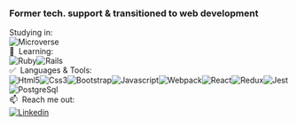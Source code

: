 
### Former tech. support & transitioned to web development

Studying in:  
![Microverse](https://img.shields.io/badge/Microverse-blueviolet?style=for-the-badge&logo=appveyor)\
:triangular_ruler: &nbsp;Learning:   
![Ruby](https://img.shields.io/badge/Ruby-CC342D?style=for-the-badge&logo=ruby&logoColor=white)![Rails](https://img.shields.io/badge/Ruby_on_Rails-CC0000?style=for-the-badge&logo=ruby-on-rails&logoColor=white)\
:white_check_mark: &nbsp;Languages & Tools:  
![Html5](https://img.shields.io/badge/HTML5-E34F26?style=for-the-badge&logo=html5&logoColor=white)![Css3](https://img.shields.io/badge/CSS-239120?&style=for-the-badge&logo=css3&logoColor=white)![Bootstrap](https://img.shields.io/badge/Bootstrap-563D7C?style=for-the-badge&logo=bootstrap&logoColor=white)![Javascript](https://img.shields.io/badge/JavaScript-F7DF1E?style=for-the-badge&logo=javascript&logoColor=black)![Webpack](https://img.shields.io/badge/Webpack-8DD6F9?style=for-the-badge&logo=Webpack&logoColor=white)![React](https://img.shields.io/badge/React-20232A?style=for-the-badge&logo=react&logoColor=61DAFB)![Redux](https://img.shields.io/badge/Redux-593D88?style=for-the-badge&logo=redux&logoColor=white)![Jest](https://img.shields.io/badge/Jest-C21325?style=for-the-badge&logo=jest&logoColor=white)![PostgreSql](https://img.shields.io/badge/PostgreSQL-316192?style=for-the-badge&logo=postgresql&logoColor=white)\
📫  &nbsp;Reach me out:  
[![Linkedin](https://img.shields.io/badge/LinkedIn-0077B5?style=for-the-badge&logo=linkedin&logoColor=white)](https://www.linkedin.com/in/yigitmersin)
<!--
- 🤔 I’m looking for help with ...
- 👯 I’m currently collaborating with pair programming in Microverse
- ⚡ Fun fact: ...
-->





